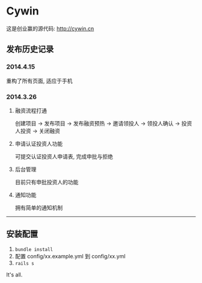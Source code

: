 Cywin
========

这是创业赢的源代码: <http://cywin.cn>

## 发布历史记录

### 2014.4.15

重构了所有页面, 适应于手机

### 2014.3.26

1. 融资流程打通

	创建项目 -> 发布项目 -> 发布融资预热 -> 邀请领投人 -> 领投人确认 -> 投资人投资 -> 关闭融资

2. 申请认证投资人功能

	可提交认证投资人申请表, 完成申批与拒绝

3. 后台管理

	目前只有申批投资人的功能

4. 通知功能

	拥有简单的通知机制







-----------------


## 安装配置

1. `bundle install`
2. 配置 config/xx.example.yml 到 config/xx.yml
3. `rails s`

It's all.
